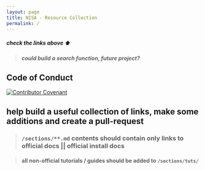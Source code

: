 ```yaml
---
layout: page
title: NISA - Resource Collection
permalink: /
---
```

##### check the links above ⬆️ 
> ##### could build a search function, future project?
## Code of Conduct
[![Contributor Covenant](https://img.shields.io/badge/Contributer%20Covenant-v2.0-red)](https://www.contributor-covenant.org/version/2/0/code_of_conduct/)

## help build a useful collection of links, make some additions and create a pull-request 

> ### ```/sections/**.md``` contents should contain only links to official docs || official install docs 

> #### all non-official tutorials / guides should be added to ```/sections/tuts/```
